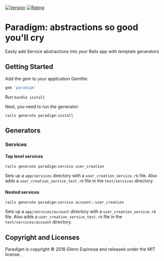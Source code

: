 [![Version](https://img.shields.io/badge/gem-v0.1.3-blue.svg)](https://rubygems.org/gems/paradigm)
[![Rating ](https://img.shields.io/badge/rating-100%2F5-brightgreen.svg)](https://rubygems.org/gems/paradigm)

# Paradigm: abstractions so good you'll cry

Easily add Service abstractions into your Rails app with template generators

## Getting Started

Add the gem to your application Gemfile:

```ruby
gem 'paradigm'
```

Run `bundle install`

Next, you need to run the generator:

```
rails generate paradigm:install
```

## Generators

### Services

#### Top level services

```
rails generate paradigm:service user_creation
```

Sets up a `app/services` directory with a `user_creation_service.rb` file. Also adds a `user_creation_service_test.rb` file in the `test/services` directory.

#### Nested services

```
rails generate paradigm:service account::user_creation
```

Sets up a `app/services/account` directory with a `user_creation_service.rb` file. Also adds a `user_creation_service_test.rb` file in the `test/services/account` directory.

## Copyright and Licenses

Paradigm is copyright © 2016 Glenn Espinosa and released under the MIT license.
